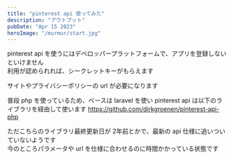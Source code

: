 ```yaml
---
title: "pinterest api 使ってみた"
description: "アウトプット"
pubDate: "Apr 15 2023"
heroImage: "/murmur/start.jpg"
---
```


pinterest api を使うにはデベロッパープラットフォームで、アプリを登録しないといけません  
利用が認められれば、シークレットキーがもらえます

サイトやプライバシーポリシーの url が必要になります

普段 php を使っているため、ベースは laravel を使い pinterest api は以下のライブラリを経由して使います 
https://github.com/dirkgroenen/pinterest-api-php

ただこちらのライブラリ最終更新日が 2年前とかで、最新の api 仕様に追いついていないようです  
今のところパラメータや url を仕様に合わせるのに時間かかっている状態です
